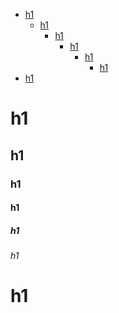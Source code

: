 <!-- TOC -->

- [h1](#h1)
  - [h1](#h1-1)
    - [h1](#h1-2)
      - [h1](#h1-3)
        - [h1](#h1-4)
          - [h1](#h1-5)
- [h1](#h1-6)

<!-- TOC END -->

# h1

## h1

### h1

#### h1

##### h1

###### h1

# h1
